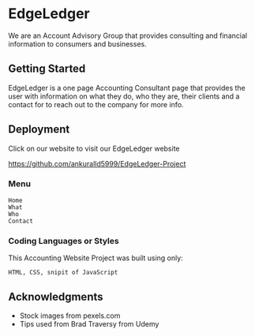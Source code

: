 # EdgeLedger
We are an Account Advisory Group that provides consulting and financial information to consumers and businesses.


## Getting Started

EdgeLedger is a one page Accounting Consultant page that provides the user with information on what they do, who they are, their clients and a contact for to reach out to the company for more info.

## Deployment

Click on our website to visit our EdgeLedger website

https://github.com/ankuralld5999/EdgeLedger-Project
### Menu

```
Home
What
Who
Contact
```

### Coding Languages or Styles

This Accounting Website Project was built using only:

```
HTML, CSS, snipit of JavaScript
```

## Acknowledgments

* Stock images from pexels.com
* Tips used from Brad Traversy from Udemy
